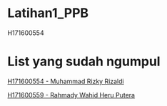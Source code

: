 # Latihan1_PPB
H171600554

# List yang sudah ngumpul
[H171600554 - Muhammad Rizky Rizaldi](https://github.com/Rizky92/Latihan1_PPB)

[H171600559 - Rahmady Wahid Heru Putera](https://github.com/Wahidunkhan/Tugas1)
